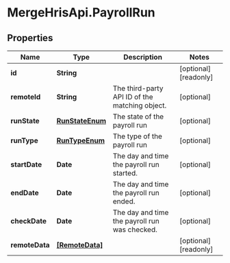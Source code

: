 # MergeHrisApi.PayrollRun

## Properties

Name | Type | Description | Notes
------------ | ------------- | ------------- | -------------
**id** | **String** |  | [optional] [readonly] 
**remoteId** | **String** | The third-party API ID of the matching object. | [optional] 
**runState** | [**RunStateEnum**](RunStateEnum.md) | The state of the payroll run | [optional] 
**runType** | [**RunTypeEnum**](RunTypeEnum.md) | The type of the payroll run | [optional] 
**startDate** | **Date** | The day and time the payroll run started. | [optional] 
**endDate** | **Date** | The day and time the payroll run ended. | [optional] 
**checkDate** | **Date** | The day and time the payroll run was checked. | [optional] 
**remoteData** | [**[RemoteData]**](RemoteData.md) |  | [optional] [readonly] 


